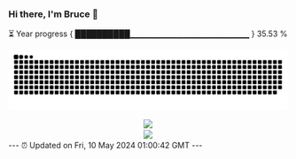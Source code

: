 ### Hi there, I'm Bruce 👋
⏳ Year progress { ██████████▁▁▁▁▁▁▁▁▁▁▁▁▁▁▁▁▁▁▁▁ } 35.53 %

![](https://raw.githubusercontent.com/Swiftie13st/Swiftie13st/main/assets/github-contribution-grid-snake-dark.svg)


<div align="center"> <img src="https://metrics.lecoq.io/Swiftie13st?template=classic&config.timezone=Asia%2FShanghai"> </div>

<div align="center"> <img src="https://github-readme-streak-stats.herokuapp.com/?user=Swiftie13st" /> </div>
---
⏰ Updated on Fri, 10 May 2024 01:00:42 GMT
---

